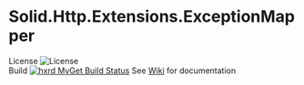 # Solid.Http.Extensions.ExceptionMapper
License ![License](https://img.shields.io/github/license/mashape/apistatus.svg)   
Build   [![hxrd MyGet Build Status](https://www.myget.org/BuildSource/Badge/hxrd?identifier=479c51c1-b4d5-499d-a62e-fb3fcc2a03b2)](https://www.myget.org/)
See [Wiki](https://github.com/HX-Rd/Solid.Http.Extensions.ExceptionMapper/wiki) for documentation
